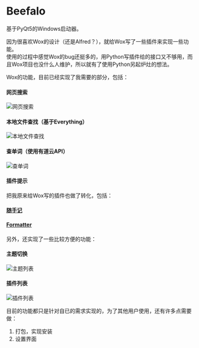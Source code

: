 # Beefalo
基于PyQt5的Windows启动器。  

因为很喜欢Wox的设计（还是Alfred？），就给Wox写了一些插件来实现一些功能。  
使用的过程中感觉Wox的bug还挺多的，用Python写插件给的接口又不够用，而且Wox项目也没什么人维护，所以就有了使用Python另起炉灶的想法。

Wox的功能，目前已经实现了我需要的部分，包括：
#### 网页搜索  
![网页搜索](https://pic.downk.cc/item/5e8bee29504f4bcb04c1742c.gif)
#### 本地文件查找（基于Everything）  
![本地文件查找](https://pic.downk.cc/item/5e8bee29504f4bcb04c1742e.gif)
#### 查单词（使用有道云API）  
![查单词](https://pic.downk.cc/item/5e8bee29504f4bcb04c17423.gif)
#### 插件提示

把我原来给Wox写的插件也做了转化，包括：
#### [随手记](https://github.com/enria/Wox.Plugin.SSJ)
#### [Formatter](https://github.com/enria/Wox.Plugin.Formatter)

另外，还实现了一些比较方便的功能：
#### 主题切换  
![主题列表](https://pic.downk.cc/item/5e8bf050504f4bcb04c2d078.gif)
#### 插件列表  
![插件列表](https://pic.downk.cc/item/5e8bee29504f4bcb04c17428.gif)


目前的功能都只是针对自已的需求实现的，为了其他用户使用，还有许多点需要做：
1. 打包，实现安装
2. 设置界面
